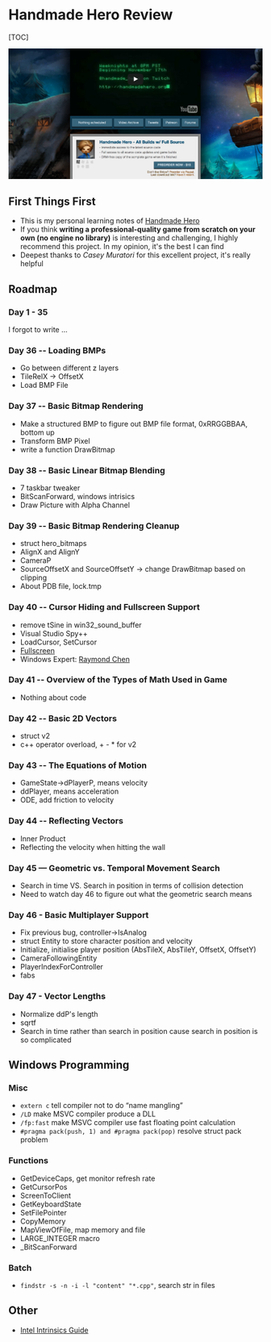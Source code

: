 # Handmade Hero Review

[TOC]

![](./home.png)

## First Things First

- This is my personal learning notes of [Handmade Hero](https://handmadehero.org/)
- If you think **writing a professional-quality game from scratch on your own (no engine no library)** is interesting and challenging, I highly recommend this project. In my opinion, it's the best I can find
- Deepest thanks to *Casey Muratori* for this excellent project, it's really helpful



## Roadmap

### Day 1 - 35

I forgot to write ...

### Day 36 -- Loading BMPs

- Go between different z layers
- TileRelX -> OffsetX
- Load BMP File

### Day 37 -- Basic Bitmap Rendering

- Make a structured BMP to figure out BMP file format, 0xRRGGBBAA, bottom up
- Transform BMP Pixel
- write a function DrawBitmap

### Day 38 -- Basic Linear Bitmap Blending

- 7 taskbar tweaker
- BitScanForward, windows intrisics
- Draw Picture with Alpha Channel

### Day 39 -- Basic Bitmap Rendering Cleanup

- struct hero_bitmaps 
- AlignX and AlignY
- CameraP
- SourceOffsetX and SourceOffsetY -> change DrawBitmap based on clipping
- About PDB file, lock.tmp

### Day 40 -- Cursor Hiding and Fullscreen Support

- remove tSine in win32_sound_buffer
- Visual Studio Spy++
- LoadCursor, SetCursor
- [Fullscreen](http://blogs.msdn.com/b/oldnewthing/archive/2010/04/12/9994016.aspx)
- Windows Expert: [Raymond Chen](http://blogs.msdn.com/b/oldnewthing/)

### Day 41 -- Overview of the Types of Math Used in Game

- Nothing about code

### Day 42 -- Basic 2D Vectors

- struct v2
- c++ operator overload, + - * for v2

### Day 43 -- The Equations of Motion

- GameState->dPlayerP, means velocity
- ddPlayer, means acceleration
- ODE, add friction to velocity

### Day 44 -- Reflecting Vectors

- Inner Product
- Reflecting the velocity when hitting the wall

### Day 45 — Geometric vs. Temporal Movement Search

- Search in time VS. Search in position in terms of collision detection
- Need to watch day 46 to figure out what the geometric search means

### Day 46 - Basic Multiplayer Support

- Fix previous bug, controller->IsAnalog
- struct Entity to store character position and velocity
- Initialize, initialise player position (AbsTileX, AbsTileY, OffsetX, OffsetY)
- CameraFollowingEntity
- PlayerIndexForController
- fabs

### Day 47 - Vector Lengths

- Normalize ddP's length
- sqrtf
- Search in time rather than search in position cause search in position is so complicated



## Windows Programming

### Misc

- `extern c` tell compiler not to do “name mangling”
- `/LD` make MSVC compiler produce a DLL 
- `/fp:fast` make MSVC compiler use fast floating point calculation
- `#pragma pack(push, 1) and #pragma pack(pop)` resolve struct pack problem

### Functions

- GetDeviceCaps, get monitor refresh rate
- GetCursorPos
- ScreenToClient
- GetKeyboardState
- SetFilePointer
- CopyMemory
- MapViewOfFile, map memory and file
- LARGE_INTEGER macro
- _BitScanForward



### Batch

- `findstr -s -n -i -l "content" "*.cpp"`, search str in files



## Other

- [Intel Intrinsics Guide](https://software.intel.com/sites/landingpage/IntrinsicsGuide/)
  
  ​